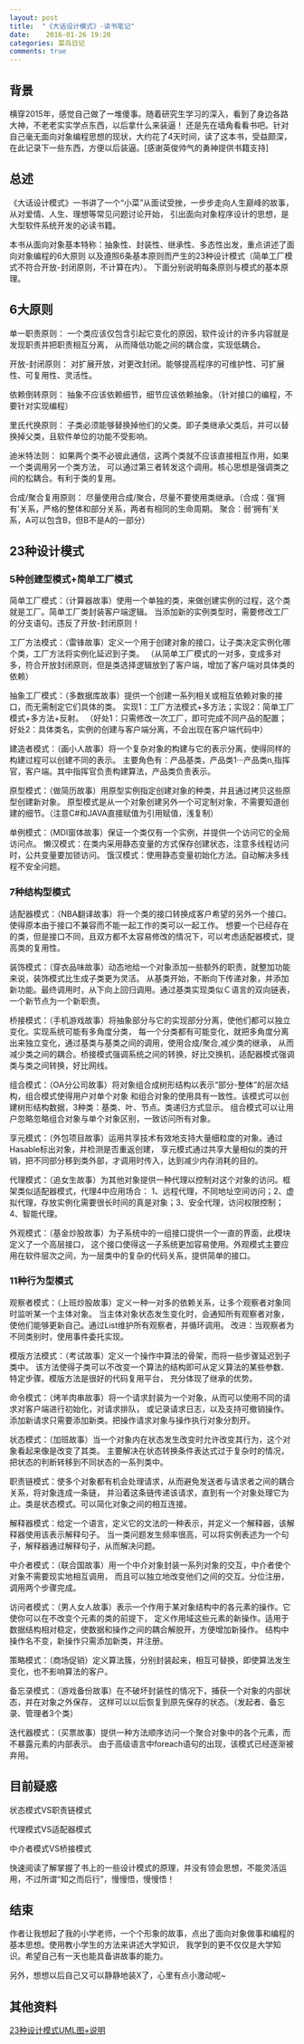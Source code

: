 ```yaml
---
layout: post
title:  "《大话设计模式》-读书笔记"
date:    2016-01-26 19:20
categories: 菜鸟日记
comments: true
---
```

## 背景
横穿2015年，感觉自己做了一堆傻事。随着研究生学习的深入，看到了身边各路大神，不老老实实学点东西，以后拿什么来装逼！
还是先在墙角看看书吧。针对自己毫无面向对象编程思想的现状，大约花了4天时间，读了这本书，受益颇深，
在此记录下一些东西，方便以后装逼。[感谢英俊帅气的勇神提供书籍支持]

## 总述
《大话设计模式》一书讲了一个“小菜”从面试受挫，一步步走向人生巅峰的故事，从对爱情、人生、理想等常见问题讨论开始，
引出面向对象程序设计的思想，是大型软件系统开发的必读书籍。

本书从面向对象基本特称：抽象性、封装性、继承性、多态性出发，重点讲述了面向对象编程的6大原则
以及遵照6条基本原则而产生的23种设计模式（简单工厂模式不符合开放-封闭原则，不计算在内）。
下面分别说明每条原则与模式的基本原理。

## 6大原则

单一职责原则：
一个类应该仅包含引起它变化的原因，软件设计的许多内容就是发现职责并把职责相互分离，
从而降低功能之间的耦合度，实现低耦合。

开放-封闭原则：
对扩展开放，对更改封闭。能够提高程序的可维护性、可扩展性、可复用性、灵活性。

依赖倒转原则：
抽象不应该依赖细节，细节应该依赖抽象。（针对接口的编程，不要针对实现编程）

里氏代换原则：
子类必须能够替换掉他们的父类。即子类继承父类后，并可以替换掉父类，且软件单位的功能不受影响。

迪米特法则：
如果两个类不必彼此通信，这两个类就不应该直接相互作用，如果一个类调用另一个类方法，
可以通过第三者转发这个调用。核心思想是强调类之间的松耦合。有利于类的复用。

合成/聚合复用原则：
尽量使用合成/聚合，尽量不要使用类继承。（合成：强‘拥有’关系，严格的整体和部分关系，两者有相同的生命周期。
聚合：弱‘拥有’关系，A可以包含B，但B不是A的一部分）

## 23种设计模式

### 5种创建型模式+简单工厂模式
简单工厂模式：（计算器故事）使用一个单独的类，来做创建实例的过程，这个类就是工厂。简单工厂类封装客户端逻辑。
当添加新的实例类型时，需要修改工厂的分支语句。违反了开放-封闭原则！

工厂方法模式：（雷锋故事）定义一个用于创建对象的接口，让子类决定实例化哪个类，工厂方法将实例化延迟到子类。
（从简单工厂模式的一对多，变成多对多，符合开放封闭原则，但是类选择逻辑放到了客户端，增加了客户端对具体类的依赖）

抽象工厂模式：（多数据库故事）提供一个创建一系列相关或相互依赖对象的接口，而无需制定它们具体的类。
实现1：工厂方法模式+多方法；实现2：简单工厂模式+多方法+反射。 （好处1：只需修改一次工厂，即可完成不同产品的配置；
好处2：具体类名，实例的创建与客户端分离，不会出现在客户端代码中）

建造者模式：（画小人故事）将一个复杂对象的构建与它的表示分离，使得同样的构建过程可以创建不同的表示。
主要角色有：产品基类，产品类1···产品类n,指挥官，客户端。其中指挥官负责构建算法，产品类负责表示。

原型模式：（做简历故事）用原型实例指定创建对象的种类，并且通过拷贝这些原型创建新对象。
原型模式是从一个对象创建另外一个可定制对象，不需要知道创建的细节。（注意C#和JAVA直接赋值为引用赋值，浅复制）

单例模式：（MDI窗体故事）保证一个类仅有一个实例，并提供一个访问它的全局访问点。
懒汉模式：在类内采用静态变量的方式保存创建状态，注意多线程访问时，公共变量要加锁访问。
饿汉模式：使用静态变量初始化方法。自动解决多线程不安全问题。

### 7种结构型模式
适配器模式：（NBA翻译故事）将一个类的接口转换成客户希望的另外一个接口。使得原本由于接口不兼容而不能一起工作的类可以一起工作。
想要一个已经存在的类，但是接口不同，且双方都不太容易修改的情况下，可以考虑适配器模式，提高类的复用性。

装饰模式：（穿衣品味故事）动态地给一个对象添加一些额外的职责，就整加功能来说，装饰模式比生成子类更为灵活。
从基类开始，不断向下传递对象，并添加新功能。最终调用时，从下向上回归调用。通过基类实现类似Ｃ语言的双向链表，
一个新节点为一个新职责。

桥接模式：（手机游戏故事）将抽象部分与它的实现部分分离，使他们都可以独立变化。实现系统可能有多角度分类，
每一个分类都有可能变化，就把多角度分离出来独立变化，通过基类与基类之间的调用，使用合成/聚合,减少类的继承，
从而减少类之间的耦合。桥接模式强调系统之间的转换，好比交换机，适配器模式强调类与类之间转换，好比网线。

组合模式：（OA分公司故事）将对象组合成树形结构以表示“部分-整体”的层次结构，组合模式使得用户对单个对象
和组合对象的使用具有一致性。该模式可以创建树形结构数据，3种类：基类、叶、节点。类递归方式显示。
组合模式可以让用户忽略忽略组合对象与单个对象区别，一致访问所有对象。

享元模式：（外包项目故事）运用共享技术有效地支持大量细粒度的对象。通过Hasable标出对象，并检测是否重返创建，
享元模式通过共享大量相似的类的开销，把不同部分移到类外部，才调用时传入，达到减少内存消耗的目的。

代理模式：（追女生故事）为其他对象提供一种代理以控制对这个对象的访问。框架类似适配器模式，代理4中应用场合：
1、远程代理，不同地址空间访问；2、虚拟代理，存放实例化需要很长时间的真是对象；3、安全代理，访问权限控制；
4、智能代理。

外观模式：（基金炒股故事）为子系统中的一组接口提供一个一直的界面，此模块定义了一个高层接口，
这个接口使得这一子系统更加容易使用。外观模式主要应用在软件层次之间，为一层类中的复杂的代码关系，提供简单的接口。


### 11种行为型模式
观察者模式：（上班炒股故事）定义一种一对多的依赖关系，让多个观察者对象同时监听某一个主体对象。
当主体对象状态发生变化时，会通知所有观察者对象，使他们能够更新自己。通过List维护所有观察者，并循环调用。
改进：当观察者为不同类别时，使用事件委托实现。

模版方法模式：（考试故事）定义一个操作中算法的骨架，而将一些步骤延迟到子类中。
该方法使得子类可以不改变一个算法的结构即可从定义算法的某些参数、特定步骤。模版方法是很好的代码复用平台，
充分体现了继承的优势。

命令模式：（烤羊肉串故事）将一个请求封装为一个对象，从而可以使用不同的请求对客户端进行初始化，对请求排队，
或记录请求日志，以及支持可撤销操作。添加新请求只需要添加新类。把操作请求对象与操作执行对象分割开。

状态模式：（加班故事）当一个对象内在状态发生改变时允许改变其行为，这个对象看起来像是改变了其类。
主要解决在状态转换条件表达式过于复杂时的情况，把状态的判断转移到不同状态的一系列类中。

职责链模式：使多个对象都有机会处理请求，从而避免发送者与请求者之间的耦合关系，将对象连成一条链，
并沿着这条链传递该请求，直到有一个对象处理它为止。类是状态模式。可以简化对象之间的相互连接。

解释器模式：给定一个语言，定义它的文法的一种表示，并定义一个解释器，该解释器使用该表示解释句子。
当一类问题发生频率很高，可以将实例表述为一个句子，解释器通过解释句子，从而解决问题。

中介者模式：（联合国故事）用一个中介对象封装一系列对象的交互，中介者使个对象不需要现实地相互调用，
而且可以独立地改变他们之间的交互。分位注册，调用两个步骤完成。

访问者模式：（男人女人故事）表示一个作用于某对象结构中的各元素的操作。它使你可以在不改变个元素的类的前提下，
定义作用域这些元素的新操作。适用于数据结构相对稳定，使数据和操作之间的耦合解脱开，方便增加新操作。
结构中操作名不变，新操作只需添加新类，并注册。

策略模式：（商场促销）定义算法簇，分别封装起来，相互可替换，即使算法发生变化，也不影响算法的客户。

备忘录模式：（游戏备份故事）在不破坏封装性的情况下，捕获一个对象的内部状态，并在对象之外保存，
这样可以以后恢复到原先保存的状态。（发起者、备忘录、管理者3个类）

迭代器模式：（买票故事）提供一种方法顺序访问一个聚合对象中的各个元素，而不暴露元素的内部表示。
由于高级语言中foreach语句的出现，该模式已经逐渐被弃用。

## 目前疑惑

状态模式VS职责链模式

代理模式VS适配器模式

中介者模式VS桥接模式

快速阅读了解掌握了书上的一些设计模式的原理，并没有领会思想，不能灵活运用，不过所谓“知之而后行”，慢慢悟，慢慢悟！

## 结束
作者让我想起了我的小学老师，一个个形象的故事，点出了面向对象做事和编程的基本思想。使用教小学生的方法来讲述大学知识，
我学到的更不仅仅是大学知识。希望自己有一天也能具备讲故事的能力。

另外，想想以后自己又可以静静地装X了，心里有点小激动呢~

## 其他资料
[23种设计模式UML图+说明](http://www.cnblogs.com/beijiguangyong/archive/2010/11/15/2302807.html)
